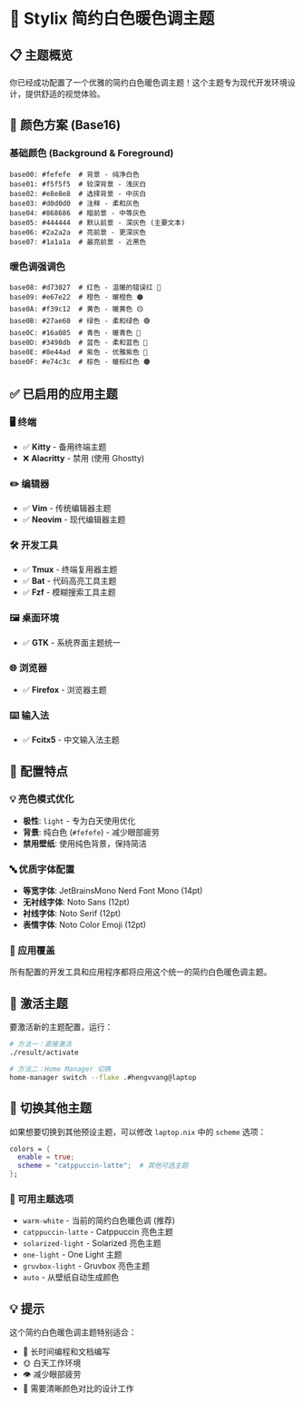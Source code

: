 # 🤍 Stylix 简约白色暖色调主题

## 📋 主题概览

你已经成功配置了一个优雅的简约白色暖色调主题！这个主题专为现代开发环境设计，提供舒适的视觉体验。

## 🎨 颜色方案 (Base16)

### 基础颜色 (Background & Foreground)
```
base00: #fefefe  # 背景 - 纯净白色
base01: #f5f5f5  # 较深背景 - 浅灰白
base02: #e8e8e8  # 选择背景 - 中灰白  
base03: #d0d0d0  # 注释 - 柔和灰色
base04: #868686  # 暗前景 - 中等灰色
base05: #444444  # 默认前景 - 深灰色 (主要文本)
base06: #2a2a2a  # 亮前景 - 更深灰色
base07: #1a1a1a  # 最亮前景 - 近黑色
```

### 暖色调强调色
```
base08: #d73027  # 红色 - 温暖的错误红 🔴
base09: #e67e22  # 橙色 - 暖橙色 🟠  
base0A: #f39c12  # 黄色 - 暖黄色 🟡
base0B: #27ae60  # 绿色 - 柔和绿色 🟢
base0C: #16a085  # 青色 - 暖青色 🔵
base0D: #3498db  # 蓝色 - 柔和蓝色 💙
base0E: #8e44ad  # 紫色 - 优雅紫色 💜
base0F: #e74c3c  # 棕色 - 暖棕红色 🟤
```

## ✅ 已启用的应用主题

### 🖥️ 终端
- ✅ **Kitty** - 备用终端主题
- ❌ **Alacritty** - 禁用 (使用 Ghostty)

### ✏️ 编辑器  
- ✅ **Vim** - 传统编辑器主题
- ✅ **Neovim** - 现代编辑器主题

### 🛠️ 开发工具
- ✅ **Tmux** - 终端复用器主题  
- ✅ **Bat** - 代码高亮工具主题
- ✅ **Fzf** - 模糊搜索工具主题

### 🖼️ 桌面环境
- ✅ **GTK** - 系统界面主题统一

### 🌐 浏览器
- ✅ **Firefox** - 浏览器主题

### ⌨️ 输入法
- ✅ **Fcitx5** - 中文输入法主题

## 🔧 配置特点

### 💡 亮色模式优化
- **极性**: `light` - 专为白天使用优化
- **背景**: 纯白色 (`#fefefe`) - 减少眼部疲劳
- **禁用壁纸**: 使用纯色背景，保持简洁

### 🔤 优质字体配置
- **等宽字体**: JetBrainsMono Nerd Font Mono (14pt)
- **无衬线字体**: Noto Sans (12pt)  
- **衬线字体**: Noto Serif (12pt)
- **表情字体**: Noto Color Emoji (12pt)

### 🎯 应用覆盖
所有配置的开发工具和应用程序都将应用这个统一的简约白色暖色调主题。

## 🚀 激活主题

要激活新的主题配置，运行：

```bash
# 方法一：直接激活
./result/activate

# 方法二：Home Manager 切换
home-manager switch --flake .#hengvvang@laptop
```

## 🔄 切换其他主题

如果想要切换到其他预设主题，可以修改 `laptop.nix` 中的 `scheme` 选项：

```nix
colors = {
  enable = true;
  scheme = "catppuccin-latte";  # 其他可选主题
};
```

### 🎨 可用主题选项
- `warm-white` - 当前的简约白色暖色调 (推荐)
- `catppuccin-latte` - Catppuccin 亮色主题
- `solarized-light` - Solarized 亮色主题  
- `one-light` - One Light 主题
- `gruvbox-light` - Gruvbox 亮色主题
- `auto` - 从壁纸自动生成颜色

## 💡 提示

这个简约白色暖色调主题特别适合：
- 📝 长时间编程和文档编写
- 🌞 白天工作环境
- 👁️ 减少眼部疲劳
- 🎨 需要清晰颜色对比的设计工作
